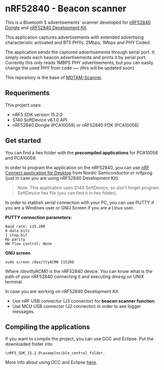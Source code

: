 # nRF52840 - Beacon scanner #

This is a Bluetooth 5 advertisements' scanner developed for [nRF52840 Dongle](https://www.nordicsemi.com/eng/Products/nRF52840-Dongle) and [nRF52840 Development Kit](https://www.nordicsemi.com/eng/Products/nRF52840-DK).

This application captures advertisements with extended advertising characteristic activated and BT5 PHYs: 2Mbps, 1Mbps and PHY Coded.

The application sends the captured advertisements through serial port. It simply reads each beacon advertisements and prints it by serial port. Currently this only reads 1MBPS PHY advertisements, but you can easily change the used PHY from code.~~ (this will be updated soon)

This repository is the base of [MOTAM-Scanner](https://github.com/nicslabdev/MOTAM-Scanner).

## Requeriments

This project uses:
-   nRF5 SDK version 15.2.0
-   S140 SoftDevice v6.1.0 API
-   nRF52840 Dongle (PCA10059) or nRF52840 PDK (PCA10056)

## Get started

You can find a hex folder with the **precompiled applications** for PCA10056 and PCA10059.

In order to program the application on the nRF52840, you can use [nRF Connect application for Desktop](https://www.nordicsemi.com/eng/Products/Bluetooth-low-energy/nRF-Connect-for-Desktop) from Nordic Semiconductor or nrfjprog (just in case you are using nRF52840 Development Kit).

> Note: This application uses S140 SoftDevice, so don't forget program
> SoftDevice hex file (you can find it in hex folder).

In order to stablish serial connection with your PC, you can use PUTTY if you are a Windows user or GNU Screen if you are a Linux user.

**PUTTY connection parameters:**

    Baud rate: 115.200
    8 data bits
    1 stop bit
    No parity
    HW flow control: None

**GNU screen**

    sudo screen /dev/ttyACM0 115200
    
Where */dev/ttyACM0* is the nRF52840 device. You can know what is the path of your nRF52840 connecting it and executing *dmesg* on UNIX terminal.

In case you are working on nRF52840 Development Kit:

- Use nRF USB connector (J3 connector) for **beacon scanner function**.
- Use MCU USB connector (J2 connector) in order to see logger messages.

## Compiling the applications

If you want to compile the project, you can use GCC and Eclipse. Put the downloaded folder into 
	
	\nRF5_SDK_15.2.0\examples\ble_central folder.
	
More info about using GCC and Eclipse [here](https://devzone.nordicsemi.com/tutorials/b/getting-started/posts/development-with-gcc-and-eclipse).